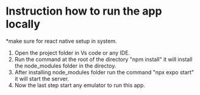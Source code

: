 # Instruction how to run the app locally

*make sure for react native setup in system.

1) Open the project folder in Vs code or any IDE.
2) Run the command at the root of the directory "npm install" it will install the node_modules folder in the directoy.
3) After installing node_modules folder run the command "npx expo start" it will start the server.
4) Now the last step start any emulator to run this app.
